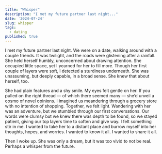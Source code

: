 ```yaml
---
title: "Whisper"
description: "I met my future partner last night..."
date: '2024-07-24'
slug: whisper
tags:
  - dating
published: true
---
```

I met my future partner last night. We were on a date, walking around with a couple friends. It was twilight, and the roads were glistening after a rainfall. She held herself humbly, unconcerned about drawing attention. She occupied little space, yet I yearned for her to fill more. Though her first couple of layers were soft, I detected a sturdiness underneath. She was unassuming, but deeply capable, in a broad sense. She knew that about herself, too.

She had plain features and a shy smile. My eyes felt gentle on her. If you pulled on the right thread — of which there seemed many — she’d unveil a cosmo of novel opinions. I imagined us meandering through a grocery store with no intention of shopping. Together, we felt light. Wandering with her was an adventure, but we stumbled through our first conversations. Our words were clumsy but we knew there was depth to be found, so we stayed patient, giving our top layers time to soften and give way. I felt something stir in me. I wanted to take her to a distant place and burrow myself into her thoughts, hopes, and worries. I wanted to know it all. I wanted to share it all.

Then I woke up. She was only a dream, but it was too vivid to not be real. Perhaps a whisper from the future.